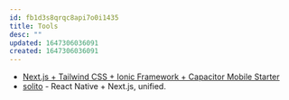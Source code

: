 ```yaml
---
id: fb1d3s8qrqc8api7o0i1435
title: Tools
desc: ""
updated: 1647306036091
created: 1647306036091
---
```


- [Next.js + Tailwind CSS + Ionic Framework + Capacitor Mobile Starter](https://github.com/mlynch/nextjs-tailwind-ionic-capacitor-starter)
- [solito](https://github.com/nandorojo/solito) - React Native + Next.js, unified.
